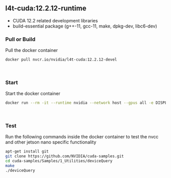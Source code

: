 ## l4t-cuda:12.2.12-runtime

- CUDA 12.2 related development libraries
- build-essential package (g++-11, gcc-11, make, dpkg-dev, libc6-dev)

### Pull or Build

Pull the docker container
```bash
docker pull nvcr.io/nvidia/l4t-cuda:12.2.12-devel
```

<br>

### Start

Start the docker container
```bash
docker run --rm -it --runtime nvidia --network host --gpus all -e DISPLAY nvcr.io/nvidia/l4t-cuda:12.2.12-devel bash
```

<br>

### Test

Run the following commands inside the docker container to test the nvcc and other jetson nano specific functionality
```bash
apt-get install git
git clone https://github.com/NVIDIA/cuda-samples.git
cd cuda-samples/Samples/1_Utilities/deviceQuery
make
./deviceQuery
```
